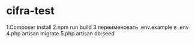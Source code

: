 # cifra-test
1.Composer install 
2.npm run build 
3.переименовать .env.example в .env 
4.php artisan migrate 
5.php artisan db:seed
